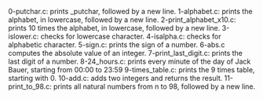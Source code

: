 0-putchar.c:  prints _putchar, followed by a new line.
1-alphabet.c: prints the alphabet, in lowercase, followed by a new line.
2-print_alphabet_x10.c: prints 10 times the alphabet, in lowercase, followed by a new line.
3-islower.c: checks for lowercase character.
4-isalpha.c: checks for alphabetic character. 
5-sign.c: prints the sign of a number.
6-abs.c computes the absolute value of an integer.
7-print_last_digit.c: prints the last digit of a number.
8-24_hours.c:  prints every minute of the day of Jack Bauer, starting from 00:00 to 23:59
9-times_table.c: prints the 9 times table, starting with 0.
10-add.c: adds two integers and returns the result.
11-print_to_98.c: prints all natural numbers from n to 98, followed by a new line.
